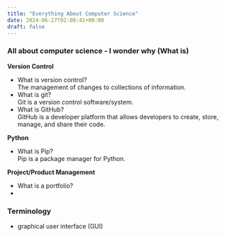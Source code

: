 ```yaml
---
title: "Everything About Computer Science"
date: 2024-06-27T02:08:41+08:00
draft: false
---
```



### All about computer science - I wonder why (What is)


**Version Control**
- What is version control?  
The management of changes to collections of information.
- What is git?  
Git is a version control software/system.
- What is GitHub?  
GitHub is a developer platform that allows developers to create, store, manage, and share their code.

**Python**
- What is Pip?  
Pip is a package manager for Python.  


**Project/Product Management**
- What is a portfolio?  
- 

### Terminology 
- graphical user interface (GUI)
  
  
